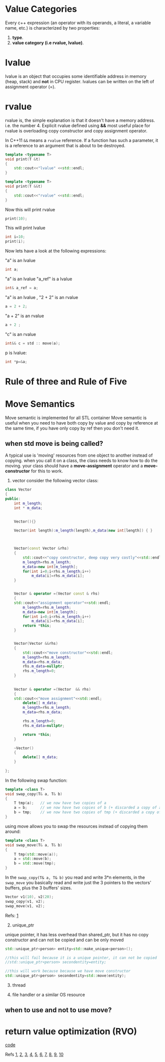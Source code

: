 
# Value Categories
Every c++ expression (an operator with its operands, a literal, a variable name, etc.)  is characterized by two properties: 
1. **type**. 
2. **value category (i.e rvalue, lvalue)**.

# lvalue
lvalue is an object that occupies some identifiable address in memory (heap, stack) and **not** in CPU register.
lvalues can be written on the left of assignment operator (=). 

# rvalue
rvalue is, the simple explanation is that it doesn't have a memory address. i.e. the number 4. Explicit rvalue defined using **&&**
most useful place for rvalue is overloading copy constructor and copy assignment operator.

In C++11 `&&` means a `rvalue` reference. If a function has such a parameter, it is a reference to an argument that is about to be destroyed. 


```cpp
template <typename T>
void print(T &t)
{
    std::cout<<"lvalue" <<std::endl;
}

template <typename T>
void print(T &&t)
{
    std::cout<<"rvalue" <<std::endl;
}
```
Now this will print rvalue

```cpp
print(10);
```

This will print lvalue
```cpp
int i=10;
print(i);
```

Now lets have a look at the following expressions:

"a" is an lvalue
```cpp
int a; 
```

"a" is an lvalue  "a_ref" is a lvalue
```cpp
int& a_ref = a; 
```

"a" is an lvalue ,  "2 + 2" is an rvalue
```cpp
a = 2 + 2; 
```

"a + 2" is an rvalue
```cpp
a + 2 ;
```


"c" is an rvalue
```cpp
int&& c = std :: move(a);
```

p is lvalue:
```cpp
int *p=&a;
```


# Rule of three and Rule of Five



# Move Semantics
Move semantic is implemented for all STL container
Move semantic is useful when you need to have both copy by value and copy by reference at the same time,
if you have only copy by ref then you don't need it.


## when std move is being called?
A typical use is 'moving' resources from one object to another instead of copying. when you call it on a class, the class needs to know how to do the moving. your class should have a **move-assignment** operator and a **move-constructor** for this to work.

1. vector
consider the following vector class:

```cpp
class Vector
{
public:
    int m_length;
    int * m_data;
    

    Vector(){}

    Vector(int length):m_length(length),m_data(new int[length]) { }
    

    
    Vector(const Vector &rhs)
    {
    	std::cout<<"copy constructor, deep copy very costly"<<std::endl;
        m_length=rhs.m_length;
        m_data=new int[m_length];
        for(int i=0;i<rhs.m_length;i++)
            m_data[i]=rhs.m_data[i];
    }


    Vector & operator =(Vector const & rhs)
    {
	std::cout<<"assignment operator"<<std::endl;
        m_length=rhs.m_length;
        m_data=new int[m_length];
        for(int i=0;i<rhs.m_length;i++)
            m_data[i]=rhs.m_data[i];
        return *this;
    }


    Vector(Vector &&rhs)
    {
    	std::cout<<"move constructor"<<std::endl;
        m_length=rhs.m_length;
        m_data=rhs.m_data;
        rhs.m_data=nullptr;
        rhs.m_length=0;
    }
    
    
    Vector & operator =(Vector  && rhs)
    {
	std::cout<<"move assignment"<<std::endl;
        delete[] m_data;
        m_length=rhs.m_length;
        m_data=rhs.m_data;

        rhs.m_length=0;
        rhs.m_data=nullptr;

        return *this;
    }

    ~Vector()
    {
        delete[] m_data;
    }
    
};
```

In the following swap function:

```cpp
template <class T>
void swap_copy(T& a, T& b) 
{
    T tmp(a);   // we now have two copies of a
    a = b;      // we now have two copies of b (+ discarded a copy of a)
    b = tmp;    // we now have two copies of tmp (+ discarded a copy of b)
}
```

using move allows you to swap the resources instead of copying them around:


```cpp
template <class T>
void swap_move(T& a, T& b) 
{
    T tmp(std::move(a));
    a = std::move(b);   
    b = std::move(tmp);
}
```

In the `swap_copy(T& a, T& b)` you read and write 3*n elements, in the `swap_move` you basically read and write just the 3 pointers to the vectors' buffers, plus the 3 buffers' sizes. 


```cpp
Vector v1(10), v2(20);
swap_copy(v1, v2);
swap_move(v1, v2);
```


Refs: [1](https://stackoverflow.com/questions/3413470/what-is-stdmove-and-when-should-it-be-used)


2. unique_ptr

unique pointer, it has less overhead than shared_ptr, but it has no copy constructor and can not be copied and can be only moved

```cpp
std::unique_ptr<person> entity=std::make_unique<person>();

//this will fail because it is a unique pointer, it can not be copied
//std::unique_ptr<person> secondentity=entity;

//this will work because because we have move constructor
std::unique_ptr<person> secondentity=std::move(entity);
```

3. thread

4. file handler or a similar OS resource

## when to use and not to use move?


# return value optimization (RVO)

[code](../src/rvalue_lvalue.cpp)


Refs [1](https://stackoverflow.com/questions/3106110/what-is-move-semantics), [2](https://stackoverflow.com/questions/6815685/move-semantics-what-its-all-about?noredirect=1&lq=1), [3](https://stackoverflow.com/questions/14486367/why-do-you-use-stdmove-when-you-have-in-c11?noredirect=1&lq=1), [4](https://stackoverflow.com/questions/56039847/what-is-difference-between-stdmove-and-pass-by-reference-in-c?noredirect=1&lq=1), [5](https://andreasfertig.blog/2022/02/why-you-should-use-stdmove-only-rarely/), [6](https://pspdfkit.com/blog/2019/when-cpp-doesnt-move/), [7](https://medium.com/@lucianoalmeida1/a-little-bit-about-std-move-efd9d554c09a), [8](https://developers.redhat.com/blog/2019/04/12/understanding-when-not-to-stdmove-in-c), [9](https://quick-adviser.com/when-should-i-use-move-semantics/), [10](https://www.cprogramming.com/c++11/rvalue-references-and-move-semantics-in-c++11.html)
